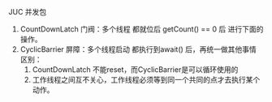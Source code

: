 JUC 并发包

1. CountDownLatch 门阀：多个线程 都就位后 getCount() == 0 后 进行下面的操作。
2. CyclicBarrier 屏障：多个线程启动 都执行到await() 后，再统一做其他事情
区别：
    1. CountDownLatch 不能reset，而CyclicBarrier是可以循环使用的
    2. 工作线程之间互不关心，工作线程必须等到同一个共同的点才去执行某个动作。
